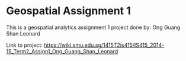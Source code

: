 # Geospatial Assignment 1

This is a geospatial analytics assignment 1 project done by: Ong Guang Shan Leonard

Link to project: https://wiki.smu.edu.sg/1415T2is415/IS415_2014-15_Term2_Assign1_Ong_Guang_Shan_Leonard
